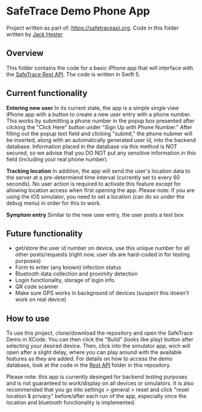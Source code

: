 # SafeTrace Demo Phone App

Project written as part of: <a href = "https://safetraceapi.org">https://safetraceapi.org</a>.  Code in this folder written by <a href="https://jackhester.com">Jack Hester</a>

## Overview

This folder contains the code for a basic iPhone app that will interface with the <a href="https://github.com/factn/safetraceapi/tree/master/RestAPI">SafeTrace Rest API</a>. The code is written in Swift 5.

## Current functionality

<strong>Entering new user</strong>
In its current state, the app is a simple single view iPhone app with a button to create a new user entry with a phone number. This works by submitting a phone number in the popup box presented after clicking the "Click Here" button under "Sign Up with Phone Number." After filling out the popup text field and clicking "submit," the phone nubmer will be inserted, along with an automatically generated user id, into the backend database. Information placed in the database via this method is NOT secured, so we advise that you DO NOT put any sensitive information in this field (including your real phone number).

<strong>Tracking location</strong>
In addition, the app will send the user's location data to the server at a pre-determiend time interval (currently set to every 60 seconds). No user action is required to activate this feature except for allowing location access when first opening the app. Please note: if you are using the iOS simulator, you need to set a location (can do so under the debug menu) in order for this to work.

<strong>Symptom entry</strong>
Similar to the new user entry, the user posts a text box

## Future functionality

<ul>
    <li>get/store the user id number on device, use this unique number for all other posts/requests (right now, user ids are hard-coded in for testing purposes)</li>
    <li>Form to enter (any known) infection status</li>
    <li>Bluetooth data collection and proximity detection</li>
    <li>Login functionality, storage of login info</li>
    <li>QR code scanner</li>
    <li>Make sure GPS works in background of devices (suspect this doesn't work on real device)</li>
</ul>

## How to use

To use this project, clone/download the repository and open the SafeTrace Demo in XCode. You can then click the "Build" (looks like play) button after selecting your desired device. Then, click into the simulator app, wich will open after a slight delay, where you can play around with the available features as they are added. For details on how to access the demo database, look at the code in the <a href="https://github.com/factn/safetraceapi/tree/master/RestAPI">Rest API</a> folder in this repository.

Please note: this app is currently desinged for backend testing purposes and is not guaranteed to work/display on all devices or simulators. It is also recommended that you go into settings > general > reset and click "reset location & privacy" before/after each run of the app, especially once the location and bluetooth functionality is implemented.
